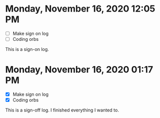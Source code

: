 # Monday, November 16, 2020 12:05 PM
- [ ] Make sign on log
- [ ] Coding orbs 

This is a sign-on log.

# Monday, November 16, 2020 01:17 PM
- [X] Make sign on log
- [X] Coding orbs 

This is a sign-off log. I finished everything I wanted to.
